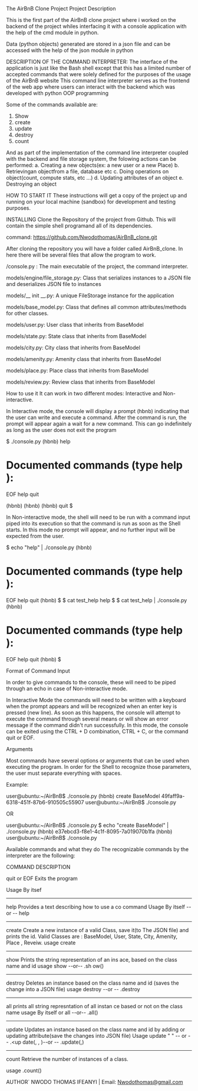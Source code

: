 
The AirBnB Clone Project
Project Description

This is the first part of the AirBnB clone project where i worked on the backend of the project whiles interfacing it with a console application with the help of the cmd module in python.

Data (python objects) generated are stored in a json file and can be accessed with the help of the json module in python

DESCRIPTION OF THE COMMAND INTERPRETER:
The interface of the application is just like the Bash shell except that this has a limited number of accepted commands that were solely defined for the purposes of the usage of the AirBnB website
This command line interpreter serves as the frontend of the web app where users can interact with the backend which was developed with python OOP programming

Some of the commands available are:
1. Show
2. create
3. update
4. destroy
5. count

And as part of the implementation of the command line interpreter coupled with the backend and file storage system, the folowing actions can be performed:
a. Creating a new objects(ex: a new user or a new Place)
b. Retrievingan objectfrom a file, database etc
c. Doing operations on object(count, compute stats, etc ...)
d. Updating attributes of an object
e. Destroying an object

HOW TO START IT
These instructions will get a copy of the project up and running on your local machine (sandbox) for development and testing purposes.

INSTALLING
Clone the Repository of the project from Github. This will contain the simple shell programand all of its dependencies.

command: https://github.com/Nwodothomas/AirBnB_clone.git

After cloning the repository you will have a folder called AirBnB_clone. In here there will be several files that allow the program to work.

/console.py : The main executable of the project, the command interpreter.

models/engine/file_storage.py: Class that serializes instances to a JSON file and deserializes JSON file to instances

models/__ init __.py: A unique FileStorage instance for the application

models/base_model.py: Class that defines all common attributes/methods for other classes.

models/user.py: User class that inherits from BaseModel

models/state.py: State class that inherits from BaseModel

models/city.py: City class that inherits from BaseModel

models/amenity.py: Amenity class that inherits from BaseModel

models/place.py: Place class that inherits from BaseModel

models/review.py: Review class that inherits from BaseModel

How to use it
It can work in two different modes:
Interactive and Non-interactive.

In Interactive mode, the console will display a prompt (hbnb) indicating that the user can write and execute a command. After the command is run, the prompt will appear again a wait for a new command. This can go indefinitely as long as the user does not exit the program

$ ./console.py
(hbnb) help

Documented commands (type help <topic>):
========================================
EOF  help  quit

(hbnb) 
(hbnb) 
(hbnb) quit
$



In Non-interactive mode, the shell will need to be run with a command input piped into its execution so that the command is run as soon as the Shell starts. In this mode no prompt will appear, and no further input will be expected from the user.

$ echo "help" | ./console.py
(hbnb)

Documented commands (type help <topic>):
========================================
EOF  help  quit
(hbnb) 
$
$ cat test_help
help
$
$ cat test_help | ./console.py
(hbnb)

Documented commands (type help <topic>):
========================================
EOF  help  quit
(hbnb) 
$


Format of Command Input

In order to give commands to the console, these will need to be piped through an echo in case of Non-interactive mode.

In Interactive Mode the commands will need to be written with a keyboard when the prompt appears and will be recognized when an enter key is pressed (new line). As soon as this happens, the console will attempt to execute the command through several means or will show an error message if the command didn't run successfully. In this mode, the console can be exited using the CTRL + D combination, CTRL + C, or the command quit or EOF.

Arguments

Most commands have several options or arguments that can be used when executing the program. In order for the Shell to recognize those parameters, the user must separate everything with spaces.

Example:

user@ubuntu:~/AirBnB$ ./console.py
(hbnb) create BaseModel
49faff9a-6318-451f-87b6-910505c55907
user@ubuntu:~/AirBnB$ ./console.py

OR

user@ubuntu:~/AirBnB$ ./console.py $ echo "create BaseModel" | ./console.py
(hbnb)
e37ebcd3-f8e1-4c1f-8095-7a019070b1fa
(hbnb)
user@ubuntu:~/AirBnB$ ./console.py

Available commands and what they do
The recognizable commands by the interpreter are the following:

COMMAND                            DESCRIPTION

quit or EOF                         Exits the program

Usage                               By itsef

-----                               ------

help                                Provides a text describing how to use a co                                    command
Usage                               By itself -- or -- help <command>
----                                ----

create                             Create a new instance of a valid Class, save                                    it(to The JSON file) and prints the id. 
                                   Valid Classes are : BaseModel, User, State,                                   City, Amenity, Place , Reveiw.
usage                              create <class name>
-----                              -------

show                               Prints the string representation of an ins                                   ace, based on the class name and id
usage                              show <class name> <id> --or-- <class namd>.sh                                   ow(<id>)
-----                              -----

destroy                            Deletes an instance based on the class name 
                                   and id (saves the change into a JSON file)
usage                              destroy <class name> <id> --or -- .destroy
----                               ----

all                                prints all string represntation of all instan                                   ce based or not on the class name
usage                              By itself or all <class name> --or--
                                   <class name>.all()
----                               ----
update                             Updates an instance based on the class name
                                   and id by adding or updating attribute(save
                                   the changes into JSON file)
Usage                              update <class name> <id> <attribute name> " 
                                   <attribute value>" -- or -- <class name>.<up
                                   date(<id>, <attribute name>,<attribute value>                                   )--or -- <lass name>.update(<id>,<dictionary                                    representation>)
----                               ----

count                              Retrieve the number of instances of a class.

usage                              <class name>.count()


AUTHOR`
NWODO THOMAS IFEANYI | Email: Nwodothomas@gmail.com

